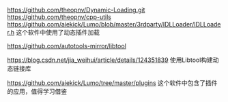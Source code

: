 https://github.com/theopnv/Dynamic-Loading.git
https://github.com/theopnv/cpp-utils
https://github.com/aiekick/Lumo/blob/master/3rdparty/IDLLoader/IDLLoader.h 这个软件中使用了动态插件加载


https://github.com/autotools-mirror/libtool

https://blog.csdn.net/jia_weihui/article/details/124351839 使用Libtool构建动态链接库

https://github.com/aiekick/Lumo/tree/master/plugins 这个软件中包含了插件的应用，值得学习借鉴




